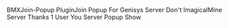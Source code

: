 BMXJoin-Popup
PluginJoin Popup For Genisys Server Don't ImagicalMine Server Thanks
1 User You Server Popup Show
